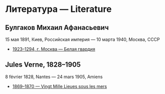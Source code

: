 # Литература — Literature

## Булгаков Михаил Афанасьевич

15 мая 1891, Киев, Российская империя — 10 марта 1940, Москва, СССР

- [1923–1294, г. Москва — Белая гвардия](bulgakov/the%20white%20guard.md)

## Jules Verne, 1828–1905

8 février 1828, Nantes — 24 mars 1905, Amiens

- [1869–1870 — Vingt Mille Lieues sous les mers](jule%20verne/vingt%20mille%20lieues%20sous%20les%20mers.md)
